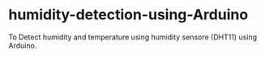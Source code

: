 # humidity-detection-using-Arduino
To Detect humidity and temperature using humidity sensore (DHT11) using Arduino.
